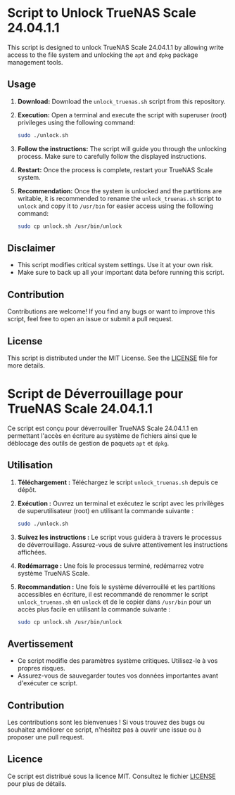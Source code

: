 # Script to Unlock TrueNAS Scale 24.04.1.1

This script is designed to unlock TrueNAS Scale 24.04.1.1 by allowing write access to the file system and unlocking the `apt` and `dpkg` package management tools.

## Usage

1. **Download:** Download the `unlock_truenas.sh` script from this repository.

2. **Execution:** Open a terminal and execute the script with superuser (root) privileges using the following command:

    ```bash
    sudo ./unlock.sh
    ```

3. **Follow the instructions:** The script will guide you through the unlocking process. Make sure to carefully follow the displayed instructions.

4. **Restart:** Once the process is complete, restart your TrueNAS Scale system.

5. **Recommendation:** Once the system is unlocked and the partitions are writable, it is recommended to rename the `unlock_truenas.sh` script to `unlock` and copy it to `/usr/bin` for easier access using the following command:

    ```bash
    sudo cp unlock.sh /usr/bin/unlock
    ```

## Disclaimer

- This script modifies critical system settings. Use it at your own risk.
- Make sure to back up all your important data before running this script.

## Contribution

Contributions are welcome! If you find any bugs or want to improve this script, feel free to open an issue or submit a pull request.

## License

This script is distributed under the MIT License. See the [LICENSE](LICENSE) file for more details.


# Script de Déverrouillage pour TrueNAS Scale 24.04.1.1

Ce script est conçu pour déverrouiller TrueNAS Scale 24.04.1.1 en permettant l'accès en écriture au système de fichiers ainsi que le déblocage des outils de gestion de paquets `apt` et `dpkg`.

## Utilisation

1. **Téléchargement :** Téléchargez le script `unlock_truenas.sh` depuis ce dépôt.

2. **Exécution :** Ouvrez un terminal et exécutez le script avec les privilèges de superutilisateur (root) en utilisant la commande suivante :

    ```bash
    sudo ./unlock.sh
    ```

3. **Suivez les instructions :** Le script vous guidera à travers le processus de déverrouillage. Assurez-vous de suivre attentivement les instructions affichées.

4. **Redémarrage :** Une fois le processus terminé, redémarrez votre système TrueNAS Scale.

5. **Recommandation :** Une fois le système déverrouillé et les partitions accessibles en écriture, il est recommandé de renommer le script `unlock_truenas.sh` en `unlock` et de le copier dans `/usr/bin` pour un accès plus facile en utilisant la commande suivante :

    ```bash
    sudo cp unlock.sh /usr/bin/unlock
    ```

## Avertissement

- Ce script modifie des paramètres système critiques. Utilisez-le à vos propres risques.
- Assurez-vous de sauvegarder toutes vos données importantes avant d'exécuter ce script.

## Contribution

Les contributions sont les bienvenues ! Si vous trouvez des bugs ou souhaitez améliorer ce script, n'hésitez pas à ouvrir une issue ou à proposer une pull request.

## Licence

Ce script est distribué sous la licence MIT. Consultez le fichier [LICENSE](LICENSE) pour plus de détails.
